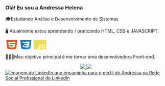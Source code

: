 ### Olá! Eu sou a Andressa Helena

🎓Estudando Análise e Desenvolvimento de Sistemas

🖥️ Atualmente estou aprendendo / praticando HTML, CSS e JAVASCRIPT.

<img
align="center"
alt="Andressa-HTML5"
height="30"
width="40"
src="https://raw.githubusercontent.com/devicons/devicon/master/icons/html5/html5-original.svg"
/>
<img
align="center"
alt="Andressa-CSS3"
height="30"
width="40"
src="https://raw.githubusercontent.com/devicons/devicon/master/icons/css3/css3-original.svg"
/>
<img
align="center"
alt="Andressa-Js"
height="30"
width="40"
src="https://raw.githubusercontent.com/devicons/devicon/master/icons/javascript/javascript-plain.svg"
/>
</div

👩🏻‍💻Meu objetivo principal é me tornar uma desenvolvedora Front-end.


<div align = "center" >
<a href="https://github.com/AndressaHelena">
  <img height="180em" 
  src="https://github-readme-stats.vercel.app/api?username=andressahelena&show_icons=true&theme=dracula&include_all_commits=true&count_private=true"/>
  <img height="180em" 
  src="https://github-readme-stats.vercel.app/api/top-langs/?username=andressahelena&layout=compact&langs_count=7&theme=dracula"/>
</div>

<div>
  <a
        href="https://www.linkedin.com/in/andressa-helena-26a68621a/"
        target="_blank"
      >
        <img
          src="https://img.shields.io/badge/-LinkedIn-%230077B5?Style=for-the-badge&logo=linkedin&logoColor=white" alt="Imagem do LinkedIn que encaminha para o perfil de Andressa na Rede Social Profissional do LinkedIn"
          target="_blank"
        />  
</div>
<!--
**AndressaHelena/AndressaHelena** is a ✨ _special_ ✨ repository because its `README.md` (this file) appears on your GitHub profile.-

Here are some ideas to get you started:

- 🔭 I’m currently working on ...
- 🌱 I’m currently learning ...
- 👯 I’m looking to collaborate on ...
- 🤔 I’m looking for help with ...
- 💬 Ask me about ...
- 📫 How to reach me: ...
- 😄 Pronouns: ...
- ⚡ Fun fact: ...
-->
